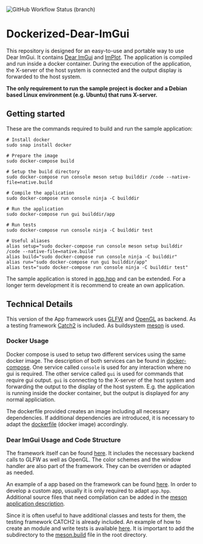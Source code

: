 ![GitHub Workflow Status (branch)](https://img.shields.io/github/workflow/status/ZenSepiol/Dockerized-Dear-ImGui/Docker%20Image%20CI/main)

# Dockerized-Dear-ImGui
This repository is designed for an easy-to-use and portable way to use Dear ImGui. It contains [Dear ImGui](https://github.com/ocornut/imgui) and [ImPlot](https://github.com/epezent/implot).
The application is compiled and run inside a docker container. During the execution of the application, the X-server of the host system is connected and the output display is forwarded to the host system.

**The only requirement to run the sample project is docker and a Debian based Linux environment (e.g. Ubuntu) that runs X-server.**

## Getting started
These are the commands required to build and run the sample application:
```
# Install docker
sudo snap install docker

# Prepare the image
sudo docker-compose build

# Setup the build directory
sudo docker-compose run console meson setup builddir /code --native-file=native.build

# Compile the application
sudo docker-compose run console ninja -C builddir

# Run the application
sudo docker-compose run gui builddir/app

# Run tests
sudo docker-compose run console ninja -C builddir test

# Useful aliases
alias setup="sudo docker-compose run console meson setup builddir /code --native-file=native.build"
alias build="sudo docker-compose run console ninja -C builddir"
alias run="sudo docker-compose run gui builddir/app"
alias test="sudo docker-compose run console ninja -C builddir test"
```

The sample application is stored in [app.hpp](src/app.hpp) and can be extended.
For a longer term development it is recommend to create an own application.

## Technical Details
This version of the App framework uses [GLFW](https://www.glfw.org/) and [OpenGL](https://www.opengl.org/) as backend.
As a testing framework [Catch2](https://github.com/catchorg/Catch2) is included.
As buildsystem [meson](https://mesonbuild.com) is used.

### Docker Usage
Docker compose is used to setup two different services using the same docker image. The description of both services can be found in [docker-compose](docker-compose.yml). One service called `console` is used for any interaction where no gui is required. The other service called `gui` is used for commands that require gui output. `gui` is connecting to the X-server of the host system and forwarding the output to the display of the host system. E.g. the application is running inside the docker container, but the output is displayed for any normal appliciation.

The dockerfile provided creates an image including all necessary dependencies. If additional dependencies are introduced, it is necessary to adapt the [dockerfile](Dockerfile) (docker image) accordingly.

### Dear ImGui Usage and Code Structure
The framework itself can be found [here](src/app_base/app_base.hpp). It includes the necessary backend calls to GLFW as well as OpenGL. The color schemes and the window handler are also part of the framework. They can be overriden or adapted as needed.

An example of a app based on the framework can be found [here](src/app.hpp). In order to develop a custom app, usually it is only required to adapt `app.hpp`. Additional source files that need compilation can be added in the [meson application description](meson.build).

Since it is often useful to have additional classes and tests for them, the testing framework CATCH2 is already included. An example of how to create an module and write tests is available [here](src/sample_module/). It is important to add the subdirectory to the [meson.build](meson.build) file in the root directory.
